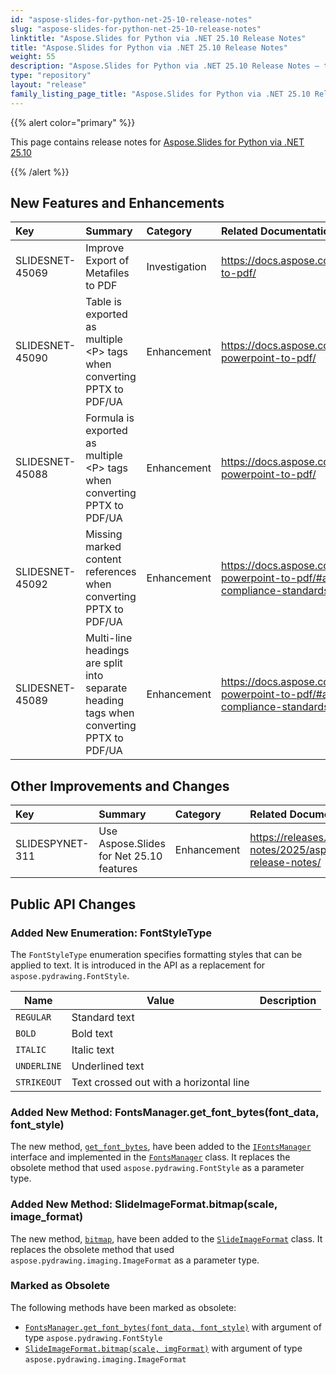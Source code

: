 ```yaml
---
id: "aspose-slides-for-python-net-25-10-release-notes"
slug: "aspose-slides-for-python-net-25-10-release-notes"
linktitle: "Aspose.Slides for Python via .NET 25.10 Release Notes"
title: "Aspose.Slides for Python via .NET 25.10 Release Notes"
weight: 55
description: "Aspose.Slides for Python via .NET 25.10 Release Notes – the latest updates and fixes."
type: "repository"
layout: "release"
family_listing_page_title: "Aspose.Slides for Python via .NET 25.10 Release Notes"
---
```


{{% alert color="primary" %}} 

This page contains release notes for [Aspose.Slides for Python via .NET 25.10](https://pypi.org/project/Aspose.Slides/25.10/)

{{% /alert %}} 

## New Features and Enhancements
|**Key**|**Summary**|**Category**|**Related Documentation**|
| :- | :- | :- | :- |
|SLIDESNET-45069|Improve Export of Metafiles to PDF|Investigation|<https://docs.aspose.com/slides/net/conversion-to-pdf/>|
|SLIDESNET-45090|Table is exported as multiple \<P\> tags when converting PPTX to PDF/UA|Enhancement|<https://docs.aspose.com/slides/net/convert-powerpoint-to-pdf/>|
|SLIDESNET-45088|Formula is exported as multiple \<P\> tags when converting PPTX to PDF/UA|Enhancement|<https://docs.aspose.com/slides/net/convert-powerpoint-to-pdf/>|
|SLIDESNET-45092|Missing marked content references when converting PPTX to PDF/UA|Enhancement|<https://docs.aspose.com/slides/net/convert-powerpoint-to-pdf/#accessibility-and-compliance-standards-for-pdf>|
|SLIDESNET-45089|Multi-line headings are split into separate heading tags when converting PPTX to PDF/UA|Enhancement|<https://docs.aspose.com/slides/net/convert-powerpoint-to-pdf/#accessibility-and-compliance-standards-for-pdf>|

## Other Improvements and Changes
|**Key**|**Summary**|**Category**|**Related Documentation**|
| :- | :- | :- | :- |
|SLIDESPYNET-311|Use Aspose.Slides for Net 25.10 features|Enhancement|<https://releases.aspose.com/slides/net/release-notes/2025/aspose-slides-for-net-25-10-release-notes/>|

## Public API Changes

### Added New Enumeration: FontStyleType

The `FontStyleType` enumeration specifies formatting styles that can be applied to text.
It is introduced in the API as a replacement for `aspose.pydrawing.FontStyle`.

| Name | Value | Description |
| --- | --- | --- |
| `REGULAR` | Standard text |
| `BOLD` | Bold text |
| `ITALIC` | Italic text |
| `UNDERLINE` | Underlined text |
| `STRIKEOUT` | Text crossed out with a horizontal line |

### Added New Method: FontsManager.get_font_bytes(font_data, font_style)

The new method, [`get_font_bytes`](https://reference.aspose.com/slides/python-net/aspose.slides/fontsmanager/get_font_bytes/#ifontdata-fontstyletype), have been added to the [`IFontsManager`](https://reference.aspose.com/slides/python-net/aspose.slides/ifontsmanager/) interface and implemented in the [`FontsManager`](https://reference.aspose.com/slides/python-net/aspose.slides/fontsmanager/) class.
It replaces the obsolete method that used `aspose.pydrawing.FontStyle` as a parameter type.

### Added New Method: SlideImageFormat.bitmap(scale, image_format)

The new method, [`bitmap`](https://reference.aspose.com/slides/python-net/aspose.slides.export/slideimageformat/bitmap/#float-imageformat), have been added to the [`SlideImageFormat`](https://reference.aspose.com/slides/python-net/aspose.slides.export/slideimageformat/) class.
It replaces the obsolete method that used `aspose.pydrawing.imaging.ImageFormat` as a parameter type.

### Marked as Obsolete

The following methods have been marked as obsolete:

- [`FontsManager.get_font_bytes(font_data, font_style)`](https://reference.aspose.com/slides/python-net/aspose.slides/fontsmanager/get_font_bytes/#ifontdata-asposepydrawingfontstyle) with argument of type `aspose.pydrawing.FontStyle`
- [`SlideImageFormat.bitmap(scale, imgFormat)`](https://reference.aspose.com/slides/python-net/aspose.slides.export/slideimageformat/bitmap/#float-asposepydrawingimagingimageformat) with argument of type `aspose.pydrawing.imaging.ImageFormat`
